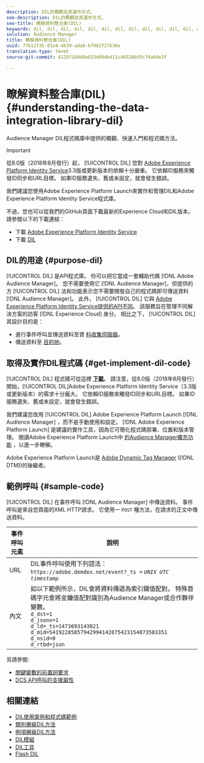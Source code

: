 ```yaml
---
description: DIL的概觀及其運作方式。
seo-description: DIL的概觀及其運作方式。
seo-title: 瞭解資料整合庫(DIL)
keywords: dil, dil, dil, dil, dil, dil, dil, dil, dil, dil, dil, dil, dil, dil, dil, dil, dil, dil, dil, dil, dil, dil, dil, dil, dil, dil, dil, dil, dil, dil, dil, dil, dil, dil,
solution: Audience Manager
title: 瞭解資料整合庫(DIL)
uuid: 77b12f35-81e4-4639-ada6-bf982f27b36e
translation-type: tm+mt
source-git-commit: 412972b9d9a633d09de411c46528b93c74a64e3f

---
```



# 瞭解資料整合庫(DIL){#understanding-the-data-integration-library-dil}

Audience Manager DIL程式碼庫中提供的概觀、快速入門和程式碼方法。

>[!IMPORTANT]
>
>從8.0版（2018年8月發行）起， [!UICONTROL DIL] 您對 [Adobe Experience Platform Identity Service](https://docs.adobe.com/content/help/en/id-service/using/home.html)3.3版或更新版本的依賴十分嚴重。 它依賴ID服務來觸發ID同步和URL目標。 如果ID服務遺失、舊或未設定，就會發生錯誤。
>
>我們建議您使用Adobe Experience Platform Launch來實作和管理DIL和Adobe Experience Platform Identity Service程式庫。

不過，您也可以從我們的GitHub頁面下載最新的Experience Cloud和DIL版本。 請參閱以下的下載連結：

* 下載 [Adobe Experience Platform Identity Service](https://github.com/Adobe-Marketing-Cloud/id-service/releases)
* 下載 [DIL](https://github.com/Adobe-Marketing-Cloud/dil/releases)

## DIL的用途 {#purpose-dil}

[!UICONTROL DIL] 是API程式庫。 你可以把它當成一套輔助代碼 [!DNL Adobe Audience Manager]。 您不需要使用它 [!DNL Audience Manager]，但提供的方 [!UICONTROL DIL] 法和功能表示您不需要開發自己的程式碼即可傳送資料 [!DNL Audience Manager]。 此外， [!UICONTROL DIL] 它與 [Adobe Experience Platform Identity Service提供的API不同](https://docs.adobe.com/content/help/en/id-service/using/home.html)。 該服務旨在管理不同解決方案的訪客 [!DNL Experience Cloud] 身分。 相比之下， [!UICONTROL DIL] 其設計目的是：

* 進行事件呼叫並傳送資料至資 [料收集伺服器](../reference/system-components/components-data-collection.md)。
* 傳送資料至 [目的地](../features/destinations/destinations.md)。

## 取得及實作DIL程式碼 {#get-implement-dil-code}

[!UICONTROL DIL] 程式碼可從這裡 **[下載](https://github.com/Adobe-Marketing-Cloud/dil/releases)**。 請注意，從8.0版（2018年8月發行）開始，[!UICONTROL DIL]Adobe Experience Platform Identity Service[](https://docs.adobe.com/content/help/en/id-service/using/home.html)（3.3版或更新版本）的需求十分龐大。 它依賴ID服務來觸發ID同步和URL目標。 如果ID服務遺失、舊或未設定，就會發生錯誤。

我們建議您改用 [!UICONTROL DIL] Adobe Experience Platform Launch [!DNL Audience Manager][](https://docs.adobelaunch.com/) ，而不是手動使用和設定。 [!DNL Adobe Experience Platform Launch] 是建議的實作工具，因為它可簡化程式碼部署、位置和版本管理。 閱讀Adobe Experience Platform Launch中 [的Audience Manager擴充功能](https://docs.adobelaunch.com/extension-reference/web/adobe-audience-manager-extension) ，以進一步瞭解。

Adobe Experience Platform Launch是 [Adobe Dynamic Tag Manager](https://docs.adobe.com/content/help/en/dtm/using/c-overview.html) ([!DNL DTM])的後繼者。

## 範例呼叫 {#sample-code}

[!UICONTROL DIL] 在事件呼叫 [!DNL Audience Manager] 中傳送資料。 事件呼叫是來自您頁面的XML HTTP請求。 它使用一 `POST` 種方法，在請求的正文中傳送資料。

| 事件呼叫元素 | 說明 |
|--- |--- |
| URL | DIL事件呼叫使用下列語法： `https://adobe.demdex.net/event?_ts =` *`UNIX UTC timestamp`* |
| 內文 | 如以下範例所示，DIL會將資料傳遞為索引鍵值配對。 特殊首碼字元會將金鑰值配對識別為Audience Manager或合作夥伴變數。<br>`d_dst=1`<br>`d_jsonv=1`<br>`d_ld=_ts=1473693143821`<br>`d_mid=54192285857942994142875423154873503351`<br>`d_nsid=0`<br>`d_rtbd=json`<br> |

另請參閱:
* [關鍵變數的前置詞要求](../features/traits/trait-variable-prefixes.md)
* [DCS API呼叫的支援屬性](../api/dcs-intro/dcs-api-reference/dcs-keys.md)

## 相關連結

* [DIL使用案例和程式碼範例](/help/using/dil/dil-use-cases.md)
* [類別層級DIL方法](/help/using/dil/dil-class-overview/dil-start.md)
* [例項層級DIL方法](/help/using/dil/dil-instance-methods.md)
* [DIL模組](/help/using/dil/dil-modules.md)
* [DIL工具](/help/using/dil/dil-tools.md)
* [Flash DIL](/help/using/dil/dil-flash.md)